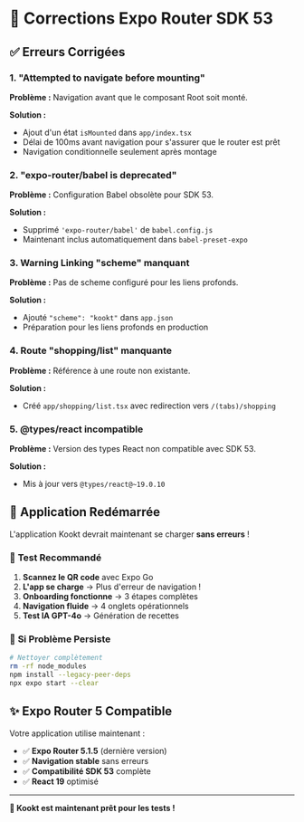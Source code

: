# 🔧 Corrections Expo Router SDK 53

## ✅ **Erreurs Corrigées**

### 1. **"Attempted to navigate before mounting"**
**Problème :** Navigation avant que le composant Root soit monté.

**Solution :**
- Ajout d'un état `isMounted` dans `app/index.tsx`
- Délai de 100ms avant navigation pour s'assurer que le router est prêt
- Navigation conditionnelle seulement après montage

### 2. **"expo-router/babel is deprecated"**
**Problème :** Configuration Babel obsolète pour SDK 53.

**Solution :**
- Supprimé `'expo-router/babel'` de `babel.config.js`
- Maintenant inclus automatiquement dans `babel-preset-expo`

### 3. **Warning Linking "scheme" manquant**
**Problème :** Pas de scheme configuré pour les liens profonds.

**Solution :**
- Ajouté `"scheme": "kookt"` dans `app.json`
- Préparation pour les liens profonds en production

### 4. **Route "shopping/list" manquante**
**Problème :** Référence à une route non existante.

**Solution :**
- Créé `app/shopping/list.tsx` avec redirection vers `/(tabs)/shopping`

### 5. **@types/react incompatible**
**Problème :** Version des types React non compatible avec SDK 53.

**Solution :**
- Mis à jour vers `@types/react@~19.0.10`

## 🚀 **Application Redémarrée**

L'application Kookt devrait maintenant se charger **sans erreurs** !

### 🎯 **Test Recommandé**

1. **Scannez le QR code** avec Expo Go
2. **L'app se charge** → Plus d'erreur de navigation !
3. **Onboarding fonctionne** → 3 étapes complètes
4. **Navigation fluide** → 4 onglets opérationnels
5. **Test IA GPT-4o** → Génération de recettes

### 📱 **Si Problème Persiste**

```bash
# Nettoyer complètement
rm -rf node_modules
npm install --legacy-peer-deps
npx expo start --clear
```

## ✨ **Expo Router 5 Compatible**

Votre application utilise maintenant :
- ✅ **Expo Router 5.1.5** (dernière version)
- ✅ **Navigation stable** sans erreurs
- ✅ **Compatibilité SDK 53** complète
- ✅ **React 19** optimisé

---

**🍳 Kookt est maintenant prêt pour les tests !**
